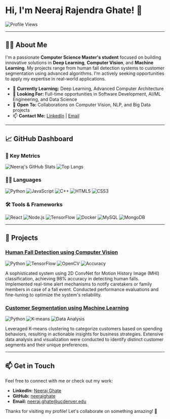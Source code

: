 # Hi, I'm Neeraj Rajendra Ghate! 👋

![Profile Views](https://komarev.com/ghpvc/?username=neerajghate&color=blueviolet)

---

## 👨‍💻 About Me

I'm a passionate **Computer Science Master's student** focused on building innovative solutions in **Deep Learning**, **Computer Vision**, and **Machine Learning**. My projects range from human fall detection systems to customer segmentation using advanced algorithms. I'm actively seeking opportunities to apply my expertise in real-world applications.

- 🌱 **Currently Learning:** Deep Learning, Advanced Computer Architecture
- 💼 **Looking For:** Full-time opportunities in Software Development, AI/ML Engineering, and Data Science
- 👯 **Open To:** Collaborations on Computer Vision, NLP, and Big Data projects
- 📫 **Contact Me:** [LinkedIn](https://www.linkedin.com/in/neeraj-ghate/) | [Email](mailto:neeraj.ghate@ucdenver.edu)
---

## 📈 GitHub Dashboard

### 🌟 Key Metrics
![Neeraj's GitHub Stats](https://github-readme-stats.vercel.app/api?username=neerajghate&show_icons=true&theme=radical)
![Top Langs](https://github-readme-stats.vercel.app/api/top-langs/?username=neerajghate&layout=compact&theme=radical)

### 🧑‍💻 Languages
![Python](https://img.shields.io/badge/-Python-3776AB?style=for-the-badge&logo=python&logoColor=white)
![JavaScript](https://img.shields.io/badge/-JavaScript-F7DF1E?style=for-the-badge&logo=javascript&logoColor=black)
![C++](https://img.shields.io/badge/-C++-00599C?style=for-the-badge&logo=cplusplus&logoColor=white)
![HTML5](https://img.shields.io/badge/-HTML5-E34F26?style=for-the-badge&logo=html5&logoColor=white)
![CSS3](https://img.shields.io/badge/-CSS3-1572B6?style=for-the-badge&logo=css3&logoColor=white)

### 🛠️ Tools & Frameworks
![React](https://img.shields.io/badge/-ReactJS-61DAFB?style=for-the-badge&logo=react&logoColor=black)
![Node.js](https://img.shields.io/badge/-Node.js-339933?style=for-the-badge&logo=nodedotjs&logoColor=white)
![TensorFlow](https://img.shields.io/badge/-TensorFlow-FF6F00?style=for-the-badge&logo=tensorflow&logoColor=white)
![Docker](https://img.shields.io/badge/-Docker-2496ED?style=for-the-badge&logo=docker&logoColor=white)
![MySQL](https://img.shields.io/badge/-MySQL-4479A1?style=for-the-badge&logo=mysql&logoColor=white)
![MongoDB](https://img.shields.io/badge/-MongoDB-47A248?style=for-the-badge&logo=mongodb&logoColor=white)

---

## 🚀 Projects

### [Human Fall Detection using Computer Vision](https://github.com/neerajghate/human-fall-detection)
![Python](https://img.shields.io/badge/Language-Python-blue)
![TensorFlow](https://img.shields.io/badge/Library-TensorFlow-orange)
![OpenCV](https://img.shields.io/badge/Tool-OpenCV-red)
![Accuracy](https://img.shields.io/badge/Accuracy-98%25-brightgreen)

A sophisticated system using 2D ConvNet for Motion History Image (MHI) classification, achieving 98% accuracy in detecting human falls. Implemented real-time alert mechanisms to notify caretakers or family members in case of a fall event. Conducted performance evaluations and fine-tuning to optimize the system's reliability.

### [Customer Segmentation using Machine Learning](https://github.com/neerajghate/customer-segmentation)
![Python](https://img.shields.io/badge/Language-Python-blue)
![K-means](https://img.shields.io/badge/Algorithm-K--means-green)
![Data Analysis](https://img.shields.io/badge/Task-Data%20Analysis-yellow)

Leveraged K-means clustering to categorize customers based on spending behaviors, resulting in actionable insights for business strategies. Extensive data analysis and visualization were conducted to identify distinct customer segments and their unique preferences.

---


## 📫 Get in Touch

Feel free to connect with me or check out my work:
- **LinkedIn:** [Neeraj Ghate](https://www.linkedin.com/in/neeraj-ghate/)
- **GitHub:** [neerajghate](https://github.com/neerajghate)
- **Email:** neeraj.ghate@ucdenver.edu

Thanks for visiting my profile! Let's collaborate on something amazing! 🚀
